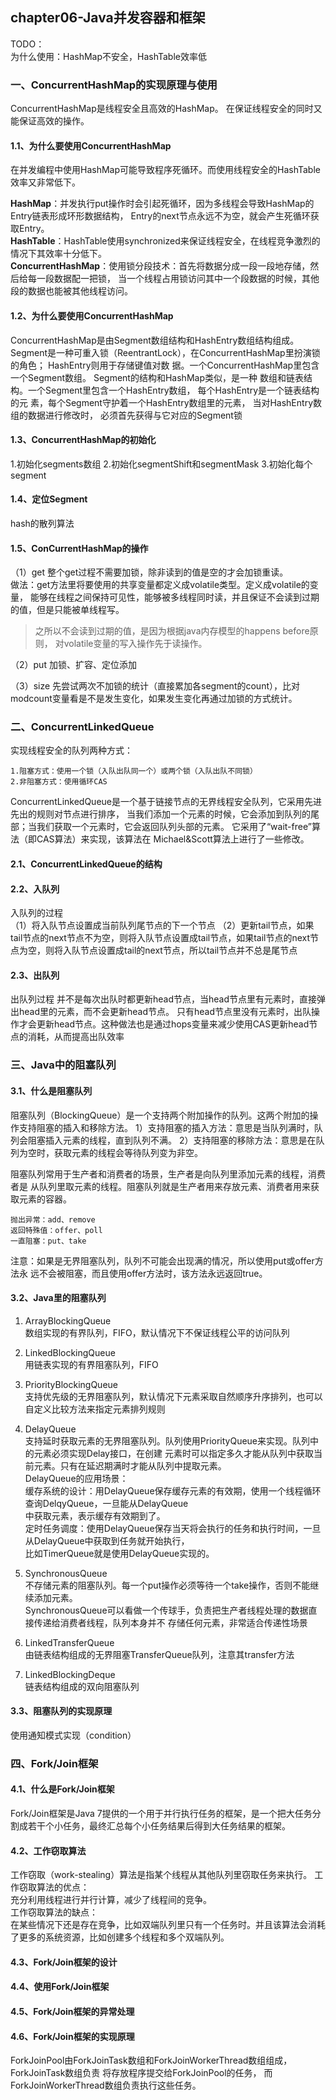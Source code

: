 ## chapter06-Java并发容器和框架

TODO：  
为什么使用：HashMap不安全，HashTable效率低

### 一、ConcurrentHashMap的实现原理与使用
ConcurrentHashMap是线程安全且高效的HashMap。
在保证线程安全的同时又能保证高效的操作。

#### 1.1、为什么要使用ConcurrentHashMap
在并发编程中使用HashMap可能导致程序死循环。而使用线程安全的HashTable效率又非常低下。

**HashMap**：并发执行put操作时会引起死循环，因为多线程会导致HashMap的Entry链表形成环形数据结构，
Entry的next节点永远不为空，就会产生死循环获取Entry。  
**HashTable**：HashTable使用synchronized来保证线程安全，在线程竞争激烈的情况下其效率十分低下。  
**ConcurrentHashMap**：使用锁分段技术：首先将数据分成一段一段地存储，然后给每一段数据配一把锁，
当一个线程占用锁访问其中一个段数据的时候，其他段的数据也能被其他线程访问。

#### 1.2、为什么要使用ConcurrentHashMap
ConcurrentHashMap是由Segment数组结构和HashEntry数组结构组成。
Segment是一种可重入锁（ReentrantLock），在ConcurrentHashMap里扮演锁的角色；
HashEntry则用于存储键值对数 据。一个ConcurrentHashMap里包含一个Segment数组。
Segment的结构和HashMap类似，是一种 数组和链表结构。一个Segment里包含一个HashEntry数组，
每个HashEntry是一个链表结构的元 素，每个Segment守护着一个HashEntry数组里的元素，
当对HashEntry数组的数据进行修改时， 必须首先获得与它对应的Segment锁

#### 1.3、ConcurrentHashMap的初始化
1.初始化segments数组
2.初始化segmentShift和segmentMask
3.初始化每个segment

#### 1.4、定位Segment
hash的散列算法

#### 1.5、ConCurrentHashMap的操作
（1）get
整个get过程不需要加锁，除非读到的值是空的才会加锁重读。  
做法：get方法里将要使用的共享变量都定义成volatile类型。定义成volatile的变量，
能够在线程之间保持可见性，能够被多线程同时读，并且保证不会读到过期的值，但是只能被单线程写。  
>之所以不会读到过期的值，是因为根据java内存模型的happens before原则，
 对volatile变量的写入操作先于读操作。
 
（2）put
加锁、扩容、定位添加

（3）size
先尝试两次不加锁的统计（直接累加各segment的count），比对modcount变量看是不是发生变化，如果发生变化再通过加锁的方式统计。

### 二、ConcurrentLinkedQueue
实现线程安全的队列两种方式：
```
1.阻塞方式：使用一个锁（入队出队同一个）或两个锁（入队出队不同锁）
2.非阻塞方式：使用循环CAS
```
ConcurrentLinkedQueue是一个基于链接节点的无界线程安全队列，它采用先进先出的规则对节点进行排序，
当我们添加一个元素的时候，它会添加到队列的尾部；当我们获取一个元素时，它会返回队列头部的元素。
它采用了“wait-free”算法（即CAS算法）来实现，该算法在 Michael&Scott算法上进行了一些修改。

#### 2.1、ConcurrentLinkedQueue的结构

#### 2.2、入队列
入队列的过程    
（1）将入队节点设置成当前队列尾节点的下一个节点
（2）更新tail节点，如果tail节点的next节点不为空，则将入队节点设置成tail节点，如果tail节点的next节点为空，则将入队节点设置成tail的next节点，所以tail节点并不总是尾节点

#### 2.3、出队列
出队列过程
并不是每次出队时都更新head节点，当head节点里有元素时，直接弹出head里的元素，而不会更新head节点。
只有head节点里没有元素时，出队操作才会更新head节点。这种做法也是通过hops变量来减少使用CAS更新head节点的消耗，从而提高出队效率

### 三、Java中的阻塞队列
#### 3.1、什么是阻塞队列
阻塞队列（BlockingQueue）是一个支持两个附加操作的队列。这两个附加的操作支持阻塞的插入和移除方法。
1）支持阻塞的插入方法：意思是当队列满时，队列会阻塞插入元素的线程，直到队列不满。
2）支持阻塞的移除方法：意思是在队列为空时，获取元素的线程会等待队列变为非空。

阻塞队列常用于生产者和消费者的场景，生产者是向队列里添加元素的线程，消费者是
从队列里取元素的线程。阻塞队列就是生产者用来存放元素、消费者用来获取元素的容器。
```
抛出异常：add、remove
返回特殊值：offer、poll
一直阻塞：put、take
```
注意：如果是无界阻塞队列，队列不可能会出现满的情况，所以使用put或offer方法永 远不会被阻塞，而且使用offer方法时，该方法永远返回true。

#### 3.2、Java里的阻塞队列
1. ArrayBlockingQueue  
数组实现的有界队列，FIFO，默认情况下不保证线程公平的访问队列
2. LinkedBlockingQueue  
用链表实现的有界阻塞队列，FIFO
3. PriorityBlockingQueue  
支持优先级的无界阻塞队列，默认情况下元素采取自然顺序升序排列，也可以自定义比较方法来指定元素排列规则
4. DelayQueue  
支持延时获取元素的无界阻塞队列。队列使用PriorityQueue来实现。队列中的元素必须实现Delay接口，在创建
元素时可以指定多久才能从队列中获取当前元素。只有在延迟期满时才能从队列中提取元素。  
DelayQueue的应用场景：  
缓存系统的设计：用DelayQueue保存缓存元素的有效期，使用一个线程循环查询DelqyQueue，一旦能从DelayQueue  
中获取元素，表示缓存有效期到了。  
定时任务调度：使用DelayQueue保存当天将会执行的任务和执行时间，一旦从DelayQueue中获取到任务就开始执行，  
比如TimerQueue就是使用DelayQueue实现的。  

5. SynchronousQueue  
不存储元素的阻塞队列。每一个put操作必须等待一个take操作，否则不能继续添加元素。  
SynchronousQueue可以看做一个传球手，负责把生产者线程处理的数据直接传递给消费者线程，队列本身并不
存储任何元素，非常适合传递性场景
6. LinkedTransferQueue  
由链表结构组成的无界阻塞TransferQueue队列，注意其transfer方法
7. LinkedBlockingDeque  
链表结构组成的双向阻塞队列

#### 3.3、阻塞队列的实现原理
使用通知模式实现（condition）

### 四、Fork/Join框架
#### 4.1、什么是Fork/Join框架
Fork/Join框架是Java 7提供的一个用于并行执行任务的框架，是一个把大任务分割成若干个小任务，最终汇总每个小任务结果后得到大任务结果的框架。

#### 4.2、工作窃取算法
工作窃取（work-stealing）算法是指某个线程从其他队列里窃取任务来执行。
工作窃取算法的优点：  
充分利用线程进行并行计算，减少了线程间的竞争。  
工作窃取算法的缺点：  
在某些情况下还是存在竞争，比如双端队列里只有一个任务时。并且该算法会消耗了更多的系统资源，比如创建多个线程和多个双端队列。

#### 4.3、Fork/Join框架的设计

#### 4.4、使用Fork/Join框架
#### 4.5、Fork/Join框架的异常处理

#### 4.6、Fork/Join框架的实现原理
ForkJoinPool由ForkJoinTask数组和ForkJoinWorkerThread数组组成，
ForkJoinTask数组负责 将存放程序提交给ForkJoinPool的任务，
而ForkJoinWorkerThread数组负责执行这些任务。

